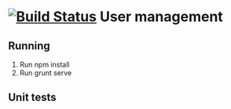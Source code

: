 [![Build Status](https://semaphoreci.com/api/v1/projects/2e44e28a-8acc-4bfc-a19f-eaf6ccff2615/645393/shields_badge.svg)](https://semaphoreci.com/lockheedman/user-management)
User management
=====

Running
------
1. Run npm install
2. Run grunt serve

Unit tests
------
